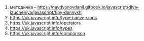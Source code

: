 1. методичка – https://naydyonovdanil.gitbook.io/javascript/dlya-izucheniya/javascript/tipy-dannykh
2. https://uk.javascript.info/type-conversions
3. https://uk.javascript.info/operators
4. https://uk.javascript.info/types
5. https://uk.javascript.info/comparison
